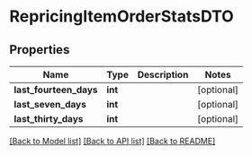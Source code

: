 # RepricingItemOrderStatsDTO

## Properties
Name | Type | Description | Notes
------------ | ------------- | ------------- | -------------
**last_fourteen_days** | **int** |  | [optional] 
**last_seven_days** | **int** |  | [optional] 
**last_thirty_days** | **int** |  | [optional] 

[[Back to Model list]](../README.md#documentation-for-models) [[Back to API list]](../README.md#documentation-for-api-endpoints) [[Back to README]](../README.md)


